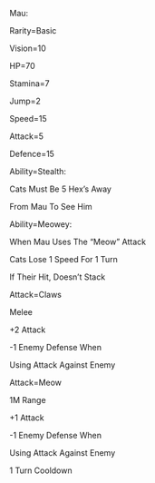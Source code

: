 Mau:

Rarity=Basic

Vision=10

HP=70

Stamina=7

Jump=2

Speed=15

Attack=5

Defence=15

Ability=Stealth:

Cats Must Be 5 Hex’s Away

From Mau To See Him

Ability=Meowey:

When Mau Uses The “Meow” Attack

Cats Lose 1 Speed For 1 Turn

If Their Hit, Doesn’t Stack

Attack=Claws

Melee

+2 Attack

-1 Enemy Defense When

Using Attack Against Enemy

Attack=Meow

1M Range

+1 Attack

-1 Enemy Defense When

Using Attack Against Enemy

1 Turn Cooldown
